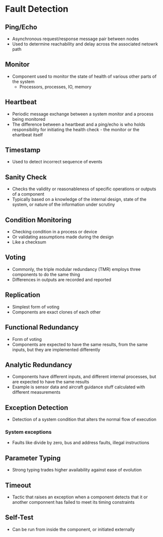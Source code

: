# Fault Detection

## Ping/Echo

* Asynchronous request/response message pair between nodes
* Used to determine reachability and delay across the associated netowrk path

## Monitor

* Component used to monitor the state of health of various other parts of the system
  * Processors, processes, IO, memory

## Heartbeat

* Periodic message exchange between a system monitor and a process being monitored
* The difference between a heartbeat and a ping/echo is who holds responsibility for initiating the health check - the monitor or the ehartbeat itself

## Timestamp

* Used to detect incorrect sequence of events

## Sanity Check

* Checks the validity or reasonableness of specific operations or outputs of a component
* Typically based on a knowledge of the internal design, state of the system, or nature of the information under scrutiny

## Condition Monitoring

* Checking condition in a process or device
* Or validating assumptions made during the design
* Like a checksum

## Voting

* Commonly, the triple modular redundancy (TMR) employs three components to do the same thing
* Differences in outputs are recorded and reported

## Replication

* Simplest form of voting
* Components are exact clones of each other

## Functional Redundancy

* Form of voting
* Components are expected to have the same results, from the same inputs, but they are implemented differently

## Analytic Redundancy

* Components have different inputs, and different internal processes, but are expected to have the same results
* Example is sensor data and aircraft guidance stuff calculated with different measurements

## Exception Detection

* Detection of a system condition that alters the normal flow of execution

### System exceptions

* Faults like divide by zero, bus and address faults, illegal instructions

## Parameter Typing

* Strong typing trades higher availability against ease of evolution

## Timeout

* Tactic that raises an exception when a component detects that it or another componnent has failed to meet its timing constraints

## Self-Test

* Can be run from inside the component, or initiated externally
